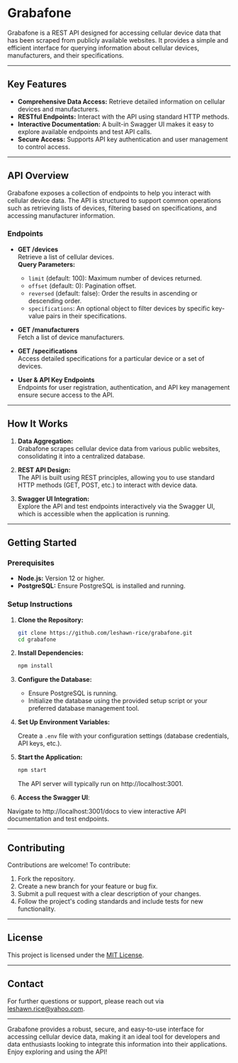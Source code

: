# Grabafone

Grabafone is a REST API designed for accessing cellular device data that has been scraped from publicly available websites. It provides a simple and efficient interface for querying information about cellular devices, manufacturers, and their specifications.

---

## Key Features

- **Comprehensive Data Access:** Retrieve detailed information on cellular devices and manufacturers.
- **RESTful Endpoints:** Interact with the API using standard HTTP methods.
- **Interactive Documentation:** A built-in Swagger UI makes it easy to explore available endpoints and test API calls.
- **Secure Access:** Supports API key authentication and user management to control access.

---

## API Overview

Grabafone exposes a collection of endpoints to help you interact with cellular device data. The API is structured to support common operations such as retrieving lists of devices, filtering based on specifications, and accessing manufacturer information.

### Endpoints

- **GET /devices**  
  Retrieve a list of cellular devices.  
  **Query Parameters:**  
  - `limit` (default: 100): Maximum number of devices returned.
  - `offset` (default: 0): Pagination offset.
  - `reversed` (default: false): Order the results in ascending or descending order.
  - `specifications`: An optional object to filter devices by specific key-value pairs in their specifications.

- **GET /manufacturers**  
  Fetch a list of device manufacturers.

- **GET /specifications**  
  Access detailed specifications for a particular device or a set of devices.

- **User & API Key Endpoints**  
  Endpoints for user registration, authentication, and API key management ensure secure access to the API.

---

## How It Works

1. **Data Aggregation:**  
   Grabafone scrapes cellular device data from various public websites, consolidating it into a centralized database.

2. **REST API Design:**  
   The API is built using REST principles, allowing you to use standard HTTP methods (GET, POST, etc.) to interact with device data.

3. **Swagger UI Integration:**  
   Explore the API and test endpoints interactively via the Swagger UI, which is accessible when the application is running.

---

## Getting Started

### Prerequisites

- **Node.js:** Version 12 or higher.
- **PostgreSQL:** Ensure PostgreSQL is installed and running.

### Setup Instructions

1. **Clone the Repository:**

   ```bash
   git clone https://github.com/leshawn-rice/grabafone.git
   cd grabafone
   ```

2. **Install Dependencies:**

    ```bash
    npm install
    ```

3. **Configure the Database:**
    - Ensure PostgreSQL is running.
    - Initialize the database using the provided setup script or your preferred database management tool.

4. **Set Up Environment Variables:**

    Create a `.env` file with your configuration settings (database credentials, API keys, etc.).

5. **Start the Application:**

    ```bash
    npm start
    ```
    The API server will typically run on http://localhost:3001.

6. **Access the Swagger UI**:

Navigate to http://localhost:3001/docs to view interactive API documentation and test endpoints.

---

## Contributing
Contributions are welcome! To contribute:

1. Fork the repository.
2. Create a new branch for your feature or bug fix.
3. Submit a pull request with a clear description of your changes.
4. Follow the project's coding standards and include tests for new functionality.

---

## License
This project is licensed under the [MIT License](LICENSE).

---

## Contact
For further questions or support, please reach out via leshawn.rice@yahoo.com.

---

Grabafone provides a robust, secure, and easy-to-use interface for accessing cellular device data, making it an ideal tool for developers and data enthusiasts looking to integrate this information into their applications. Enjoy exploring and using the API!